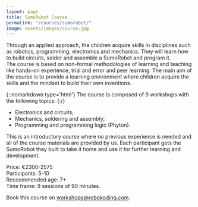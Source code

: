 ```yaml
---
layout: page
title: SumoRobot Course
permalink: "/courses/sumorobot/"
image: assets/images/course.jpg
---
```


Through an applied approach, the children acquire skills in disciplines such as robotics, programming, electronics and mechanics.
They will learn how to build circuits, solder and assemble a SumoRobot and program it.  
The course is based on non-formal methodologies of learning and teaching like hands-on experience, trial and error and peer
learning. The main aim of the course is to provide a learning environment where children acquire the skills and the mindset to
build their own inventions.

{::nomarkdown type='html'}
The course is composed of 9 workshops with the following topics:
{:/}
* Electronics and circuits;
* Mechanics, soldering and assembly;
* Programming and programming logic (Phyton).

This is an introductory course where no previous experience is needed and all of the course materials are provided by us. Each
participant gets the SumoRobot they built to take it home and use it for further learning and development.

Price: €2300-2575  
Participants: 5-10  
Reccommended age: 7+  
Time frame: 9 sessions of 90 minutes.

Book this course on [workshops@robokoding.com](#).
